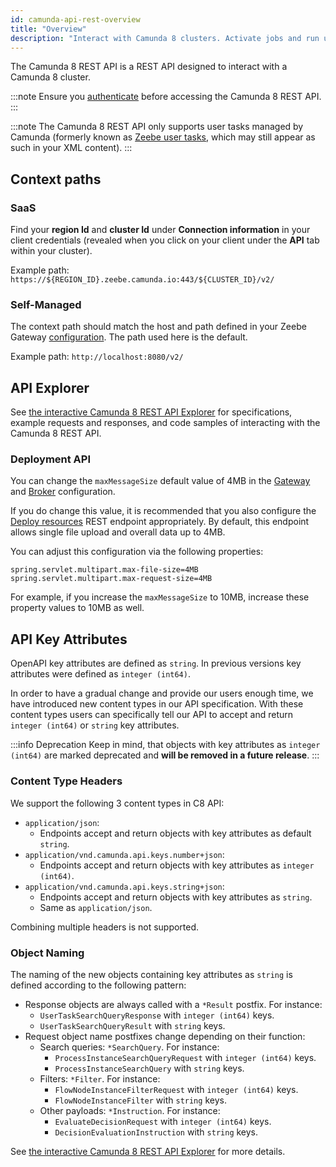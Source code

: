 ```yaml
---
id: camunda-api-rest-overview
title: "Overview"
description: "Interact with Camunda 8 clusters. Activate jobs and run user task state operations for Camunda user tasks."
---
```


The Camunda 8 REST API is a REST API designed to interact with a Camunda 8 cluster.

:::note
Ensure you [authenticate](./camunda-api-rest-authentication.md) before accessing the Camunda 8 REST API.
:::

:::note
The Camunda 8 REST API only supports user tasks managed by Camunda (formerly known as [Zeebe user tasks](/apis-tools/migration-manuals/migrate-to-camunda-user-tasks.md), which may still appear as such in your XML content).
:::

## Context paths

### SaaS

Find your **region Id** and **cluster Id** under **Connection information** in your client credentials (revealed when you click on your client under the **API** tab within your cluster).

Example path: `https://${REGION_ID}.zeebe.camunda.io:443/${CLUSTER_ID}/v2/`

### Self-Managed

The context path should match the host and path defined in your Zeebe Gateway [configuration](/self-managed/setup/guides/ingress-setup.md). The path used here is the default.

Example path: `http://localhost:8080/v2/`

## API Explorer

See [the interactive Camunda 8 REST API Explorer][camunda-api-explorer] for specifications, example requests and responses, and code samples of interacting with the Camunda 8 REST API.

### Deployment API

You can change the `maxMessageSize` default value of 4MB in the [Gateway](../../self-managed/zeebe-deployment/configuration/gateway.md#zeebegatewaynetwork) and [Broker](../../self-managed/zeebe-deployment/configuration/broker.md#zeebebrokernetwork) configuration.

If you do change this value, it is recommended that you also configure the [Deploy resources](./specifications/create-deployment.api.mdx) REST endpoint appropriately. By default, this endpoint allows single file upload and overall data up to 4MB.

You can adjust this configuration via the following properties:

```properties
spring.servlet.multipart.max-file-size=4MB
spring.servlet.multipart.max-request-size=4MB
```

For example, if you increase the `maxMessageSize` to 10MB, increase these property values to 10MB as well.

## API Key Attributes

OpenAPI key attributes are defined as `string`. In previous versions key attributes were defined as `integer (int64)`.

In order to have a gradual change and provide our users enough time, we have introduced new content types in our API
specification. With these content types users can specifically tell our API to accept and return `integer (int64)` or
`string` key attributes.

:::info Deprecation
Keep in mind, that objects with key attributes as `integer (int64)` are marked deprecated and **will be removed
in a future release**.
:::

### Content Type Headers

We support the following 3 content types in C8 API:

- `application/json`:
  - Endpoints accept and return objects with key attributes as default `string`.
- `application/vnd.camunda.api.keys.number+json`:
  - Endpoints accept and return objects with key attributes as `integer (int64)`.
- `application/vnd.camunda.api.keys.string+json`:
  - Endpoints accept and return objects with key attributes as `string`.
  - Same as `application/json`.

Combining multiple headers is not supported.

### Object Naming

The naming of the new objects containing key attributes as `string` is defined according to the following pattern:

- Response objects are always called with a `*Result` postfix. For instance:
  - `UserTaskSearchQueryResponse` with `integer (int64)` keys.
  - `UserTaskSearchQueryResult` with `string` keys.
- Request object name postfixes change depending on their function:
  - Search queries: `*SearchQuery`. For instance:
    - `ProcessInstanceSearchQueryRequest` with `integer (int64)` keys.
    - `ProcessInstanceSearchQuery` with `string` keys.
  - Filters: `*Filter`. For instance:
    - `FlowNodeInstanceFilterRequest` with `integer (int64)` keys.
    - `FlowNodeInstanceFilter` with `string` keys.
  - Other payloads: `*Instruction`. For instance:
    - `EvaluateDecisionRequest` with `integer (int64)` keys.
    - `DecisionEvaluationInstruction` with `string` keys.

See [the interactive Camunda 8 REST API Explorer][camunda-api-explorer] for more details.

[camunda-api-explorer]: ./specifications/camunda-8-rest-api.info.mdx
